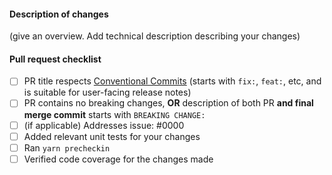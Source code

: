 #### Description of changes

(give an overview. Add technical description describing your changes)

#### Pull request checklist

- [ ] PR title respects [Conventional Commits](https://www.conventionalcommits.org) (starts with `fix:`, `feat:`, etc, and is suitable for user-facing release notes)
- [ ] PR contains no breaking changes, **OR** description of both PR **and final merge commit** starts with `BREAKING CHANGE:`
- [ ] (if applicable) Addresses issue: #0000
- [ ] Added relevant unit tests for your changes
- [ ] Ran `yarn precheckin`
- [ ] Verified code coverage for the changes made
